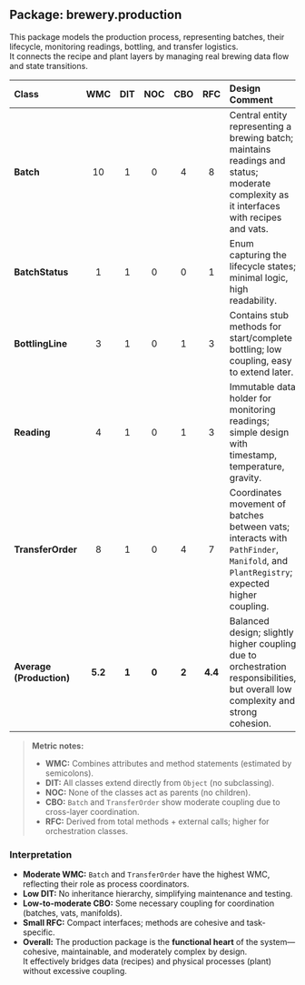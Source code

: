 ## **Package: brewery.production**

This package models the production process, representing batches, their lifecycle, monitoring readings, bottling, and transfer logistics.  
It connects the recipe and plant layers by managing real brewing data flow and state transitions.

| Class | WMC | DIT | NOC | CBO | RFC | **Design Comment** |
|:------|:---:|:---:|:---:|:---:|:---:|:--|
| **Batch** | 10 | 1 | 0 | 4 | 8 | Central entity representing a brewing batch; maintains readings and status; moderate complexity as it interfaces with recipes and vats. |
| **BatchStatus** | 1 | 1 | 0 | 0 | 1 | Enum capturing the lifecycle states; minimal logic, high readability. |
| **BottlingLine** | 3 | 1 | 0 | 1 | 3 | Contains stub methods for start/complete bottling; low coupling, easy to extend later. |
| **Reading** | 4 | 1 | 0 | 1 | 3 | Immutable data holder for monitoring readings; simple design with timestamp, temperature, gravity. |
| **TransferOrder** | 8 | 1 | 0 | 4 | 7 | Coordinates movement of batches between vats; interacts with `PathFinder`, `Manifold`, and `PlantRegistry`; expected higher coupling. |
| **Average (Production)** | **5.2** | **1** | **0** | **2** | **4.4** | Balanced design; slightly higher coupling due to orchestration responsibilities, but overall low complexity and strong cohesion. |

> **Metric notes:**
> - **WMC:** Combines attributes and method statements (estimated by semicolons).
> - **DIT:** All classes extend directly from `Object` (no subclassing).
> - **NOC:** None of the classes act as parents (no children).
> - **CBO:** `Batch` and `TransferOrder` show moderate coupling due to cross-layer coordination.
> - **RFC:** Derived from total methods + external calls; higher for orchestration classes.

### **Interpretation**
- **Moderate WMC:** `Batch` and `TransferOrder` have the highest WMC, reflecting their role as process coordinators.
- **Low DIT:** No inheritance hierarchy, simplifying maintenance and testing.
- **Low-to-moderate CBO:** Some necessary coupling for coordination (batches, vats, manifolds).
- **Small RFC:** Compact interfaces; methods are cohesive and task-specific.
- **Overall:** The production package is the **functional heart** of the system—cohesive, maintainable, and moderately complex by design.  
  It effectively bridges data (recipes) and physical processes (plant) without excessive coupling.
